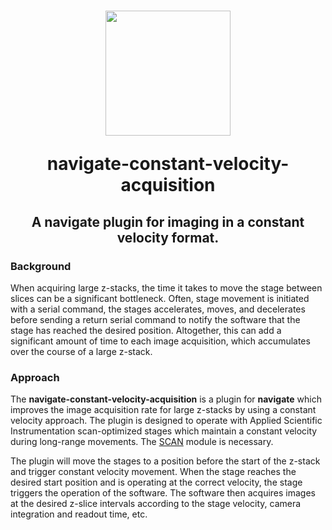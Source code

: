 <h1 align="center">
<img src="https://github.com/TheDeanLab/navigate-plugin-template/blob/main/plugin-icon.jpg" width="200" height="200"/>

navigate-constant-velocity-acquisition
	
<h2 align="center">
	A navigate plugin for imaging in a constant velocity format.
</h2>
</h1>

### Background

When acquiring large z-stacks, the time it takes to move the stage between slices can 
be a significant bottleneck. Often, stage movement is initiated with a serial command,
the stages accelerates, moves, and decelerates before sending a return serial 
command to notify the software that the stage has reached the desired position. 
Altogether, this can add a significant amount of time to each image acquisition, 
which accumulates over the course of a large z-stack.

### Approach

The **navigate-constant-velocity-acquisition** is a plugin for **navigate** which 
improves the image acquisition rate for large z-stacks by using a constant velocity
approach.  The plugin is designed to operate with Applied Scientific Instrumentation 
scan-optimized stages which maintain a constant velocity during long-range movements.
The [SCAN](https://asiimaging.com/docs/scan_module?s[]=sync) module is necessary.

The plugin will move the stages to a position before the start of the z-stack and 
trigger constant velocity movement. When the stage reaches the desired start 
position and is operating at the correct velocity, the stage triggers the operation 
of the software. The software then acquires images at the desired z-slice intervals
according to the stage velocity, camera integration and readout time, etc.
